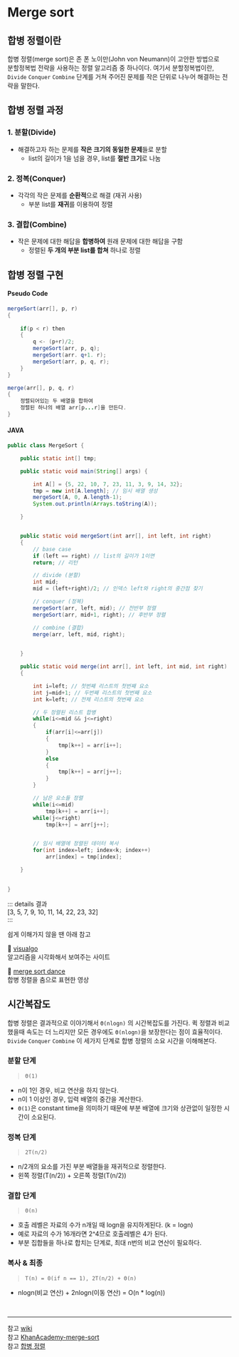 Merge sort <Badge text="song" />
================

## 합병 정렬이란

합병 정렬(merge sort)은 존 폰 노이만(John von Neumann)이 고안한 방법으로   
분할정복법 전략을 사용하는 정렬 알고리즘 중 하나이다. 여기서 분할정복법이란,         
<code>Divide</code> <code>Conquer</code> <code>Combine</code> 단계를 거쳐 주어진 문제를 작은 단위로 나누어 해결하는 전략을 말한다. 


## 합병 정렬 과정


### 1. 분할(Divide)           

 - 해결하고자 하는 문제를 **작은 크기의 동일한 문제**들로 분할      
    - list의 길이가 1을 넘을 경우, list를 **절반 크기**로 나눔   

### 2. 정복(Conquer)          

- 각각의 작은 문제를 **순환적**으로 해결 (재귀 사용)     
    -  부분 list를 **재귀**를 이용하여 정렬    

### 3. 결합(Combine)          

 - 작은 문제에 대한 해답을 **합병하여** 원래 문제에 대한 해답을 구함      
    - 정렬된 **두 개의 부분 list를 합쳐** 하나로 정렬        




## 합병 정렬 구현

#### Pseudo Code

```java
mergeSort(arr[], p, r) 
{
    
    if(p < r) then
    {
        q <- (p+r)/2; 
        mergeSort(arr, p, q); 
        mergeSort(arr. q+1. r); 
        mergeSort(arr, p, q, r); 
    }
}

merge(arr[], p, q, r)
{
    정렬되어있는 두 배열을 합하여
    정렬된 하나의 배열 arr[p...r]을 만든다.
}
```


#### JAVA

```java
public class MergeSort {

    public static int[] tmp;

    public static void main(String[] args) {

        int A[] = {5, 22, 10, 7, 23, 11, 3, 9, 14, 32};
        tmp = new int[A.length]; // 임시 배열 생성
        mergeSort(A, 0, A.length-1);
        System.out.println(Arrays.toString(A));

    }


    public static void mergeSort(int arr[], int left, int right)
    {
        // base case
        if (left == right) // list의 길이가 1이면
        return; // 리턴

        // divide (분할)
        int mid;
        mid = (left+right)/2; // 인덱스 left와 right의 중간점 찾기

        // conquer (정복)
        mergeSort(arr, left, mid); // 전반부 정렬
        mergeSort(arr, mid+1, right); // 후반부 정렬

        // combine (결합)
        merge(arr, left, mid, right);
        

    }

    public static void merge(int arr[], int left, int mid, int right)
    {

        int i=left; // 첫번째 리스트의 첫번째 요소
        int j=mid+1; // 두번째 리스트의 첫번째 요소
        int k=left; // 전체 리스트의 첫번째 요소

        // 두 정렬된 리스트 합병
        while(i<=mid && j<=right) 
        {
            if(arr[i]<=arr[j]) 
            {
                tmp[k++] = arr[i++]; 
            }
            else 
            {
                tmp[k++] = arr[j++]; 
            }
        }

        // 남은 요소들 정렬
        while(i<=mid)
            tmp[k++] = arr[i++];
        while(j<=right)
            tmp[k++] = arr[j++];


        // 임시 배열에 정렬된 데이터 복사
        for(int index=left; index<k; index++)
            arr[index] = tmp[index];

    }
    

}

```

::: details 결과     
[3, 5, 7, 9, 10, 11, 14, 22, 23, 32]    
:::   


쉽게 이해가지 않을 땐 아래 참고
   
:link: [visualgo](https://visualgo.net/en/sorting)     
알고리즘을 시각화해서 보여주는 사이트

:link: [merge sort dance](https://www.youtube.com/watch?v=dENca26N6V4&feature=emb_title)   
합병 정렬을 춤으로 표현한 영상   

## 시간복잡도

합병 정렬은 결과적으로 이야기해서 `Θ(nlog​n)` 의 시간복잡도를 가진다.
퀵 정렬과 비교했을때 속도는 더 느리지만 모든 경우에도 `Θ(nlog​n)`을 보장한다는 점이 효율적이다.
<code>Divide</code> <code>Conquer</code> <code>Combine</code> 이 세가지 단계로 합병 정렬의 소요 시간을 이해해본다.

### 분할 단계 

> `Θ(1)`   

- n이 1인 경우, 비교 연산을 하지 않는다.
- n이 1 이상인 경우, 입력 배열의 중간을 계산한다.  
- `Θ(1)`은 constant time을 의미하기 때문에 부분 배열에 크기와 상관없이 일정한 시간이 소요된다.     


### 정복 단계   

> `2T(n/2)`

- n/2개의 요소를 가진 부분 배열들을 재귀적으로 정렬한다.
- 왼쪽 정렬(T(n/2)) + 오른쪽 정렬(T(n/2)) 


### 결합 단계   

> `Θ(n)` 

- 호출 레벨은 자료의 수가 n개일 때 logn을 유지하게된다. (k = logn)
- 예로 자료의 수가 16개라면 2^4므로 호출레벨은 4가 된다.
- 부분 집합들을 하나로 합치는 단계로, 최대 n번의 비교 연산이 필요하다.

  

### 복사 & 최종

> `T(n) = 0(if n == 1), 2T(n/2) + Θ(n)`

- nlogn(비교 연산) + 2nlogn(이동 연산) = O(n * log(n))




<br>


---
 
참고 [wiki](https://ko.wikipedia.org/wiki/%ED%95%A9%EB%B3%91_%EC%A0%95%EB%A0%AC)   
참고 [KhanAcademy-merge-sort](https://ko.khanacademy.org/computing/computer-science/algorithms/merge-sort/a/overview-of-merge-sort)      
참고 [합병 정렬](https://chayan-memorias.tistory.com/110)

